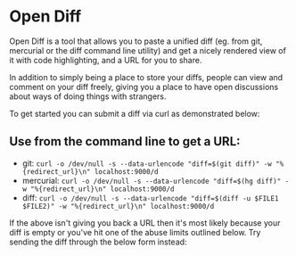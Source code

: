 # Open Diff

Open Diff is a tool that allows you to paste a unified diff (eg. from git, mercurial or the diff command line utility) and get a nicely rendered view of it with code highlighting, and a URL for you to share.

In addition to simply being a place to store your diffs, people can view and comment on your diff freely, giving you a place to have open discussions about ways of doing things with strangers.

To get started you can submit a diff via curl as demonstrated below:

## Use from the command line to get a URL:

* git: `curl -o /dev/null -s --data-urlencode "diff=$(git diff)" -w "%{redirect_url}\n" localhost:9000/d`
* mercurial: `curl -o /dev/null -s --data-urlencode "diff=$(hg diff)" -w "%{redirect_url}\n" localhost:9000/d`
* diff: `curl -o /dev/null -s --data-urlencode "diff=$(diff -u $FILE1 $FILE2)" -w "%{redirect_url}\n" localhost:9000/d`

If the above isn't giving you back a URL then it's most likely because your diff is empty or you've hit one of the abuse limits outlined below. Try sending the diff through the below form instead:
